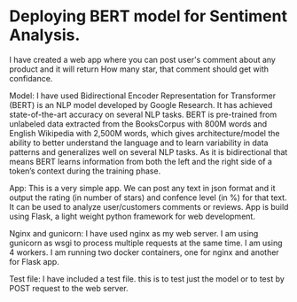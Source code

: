 # Deploying BERT model for Sentiment Analysis.

I have created a web app where you can post user's comment about any product and it will return How many star, that comment should get with confidance.

Model: I have used Bidirectional Encoder Representation for Transformer (BERT) is an NLP model developed by Google Research. It has achieved state-of-the-art accuracy on several NLP tasks. BERT is pre-trained from unlabeled data extracted from the BooksCorpus with 800M words and English Wikipedia with 2,500M words, which gives architecture/model the ability to better understand the language and to learn variability in data patterns and generalizes well on several NLP tasks. As it is bidirectional that means BERT learns information from both the left and the right side of a token’s context during the training phase.

App: This is a very simple app. We can post any text in json format and it output the rating (in number of stars) and confence level (in %) for that text. It can be used to analyze user/customers comments or reviews. App is build using Flask, a light weight python framework for web development.

Nginx and gunicorn: I have used nginx as my web server. I am using gunicorn as wsgi to process multiple requests at the same time. I am using 4 workers. I am running two docker containers, one for nginx and another for Flask app. 

Test file: I have included a test file. this is to test just the model or to test by POST request to the web server.
